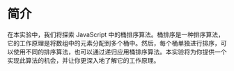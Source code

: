 # 简介

在本实验中，我们将探索 JavaScript 中的桶排序算法。桶排序是一种排序算法，它的工作原理是将数组中的元素分配到多个桶中。然后，每个桶单独进行排序，可以使用不同的排序算法，也可以通过递归应用桶排序算法。本实验将为你提供一个实现此算法的机会，并让你更深入地了解它的工作原理。
